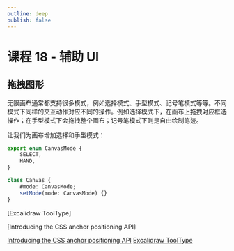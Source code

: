 ```yaml
---
outline: deep
publish: false
---
```


# 课程 18 - 辅助 UI

## 拖拽图形

无限画布通常都支持很多模式，例如选择模式、手型模式、记号笔模式等等。不同模式下同样的交互动作对应不同的操作。例如选择模式下，在画布上拖拽对应框选操作；在手型模式下会拖拽整个画布；记号笔模式下则是自由绘制笔迹。

让我们为画布增加选择和手型模式：

```ts
export enum CanvasMode {
    SELECT,
    HAND,
}

class Canvas {
    #mode: CanvasMode;
    setMode(mode: CanvasMode) {}
}
```

[Excalidraw ToolType]

[Introducing the CSS anchor positioning API]

[Introducing the CSS anchor positioning API](https://developer.chrome.com/blog/anchor-positioning-api)
[Excalidraw ToolType](https://github.com/excalidraw/excalidraw/blob/master/packages/excalidraw/types.ts#L115-L130)
